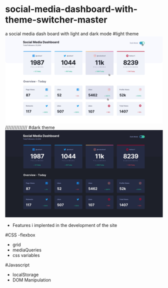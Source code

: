 # social-media-dashboard-with-theme-switcher-master
a social media dash board with light and dark mode
#light theme
<img src="active-states-light.jpg" alt="site apprence while in light mode">
//////////////
#dark theme
<img src="desktop-design-dark.jpg" alt="site apprence while in dark mode">
- Features i implented in the development of the site 

#CSS
-flexbox
- grid
- mediaQueries
- css variables

#Javascript 
- localStorage
- DOM Manipulation
